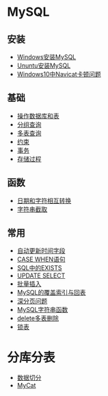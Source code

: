 # MySQL

## 安装
- <a href="../MySQL/Windows安装MySQL.md">Windows安装MySQL</a>
- <a href="../MySQL/Ununtu安装MySQL.md">Ununtu安装MySQL</a>
- <a href="../MySQL/Windows10中Navicat卡顿问题.md">Windows10中Navicat卡顿问题</a>

## 基础
- <a href="../MySQL/操作数据库和表.md">操作数据库和表</a>
- <a href="../MySQL/分组查询.md">分组查询</a>
- <a href="../MySQL/多表查询.md">多表查询</a>
- <a href="../MySQL/约束.md">约束</a>
- <a href="../MySQL/事务.md">事务</a>
- <a href="../MySQL/存储过程.md">存储过程</a>

## 函数
- <a href="../MySQL/函数/日期和字符相互转换.md">日期和字符相互转换</a>
- <a href="../MySQL/函数/字符串截取.md">字符串截取</a>

## 常用
- <a href="../MySQL/自动更新时间字段.md">自动更新时间字段</a>
- <a href="../MySQL/case_when.md">CASE WHEN语句</a>
- <a href="../MySQL/SQL中的EXISTS.md">SQL中的EXISTS</a>
- <a href="../MySQL/UPDATE_SELECT.md">UPDATE SELECT</a>
- <a href="../MySQL/批量插入.md">批量插入</a>
- <a href="../MySQL/MySQL的覆盖索引与回表.md">MySQL的覆盖索引与回表</a>
- <a href="../MySQL/深分页问题.md">深分页问题</a>
- <a href="../MySQL/MySQL字符串函数.md">MySQL字符串函数</a>
- <a href="../MySQL/delete多表删除.md">delete多表删除</a>
- <a href="../MySQL/锁表.md">锁表</a>

# 分库分表
- <a href="../分库分表/数据切分.md">数据切分</a>
- <a href="../分库分表/MyCat.md">MyCat</a>
